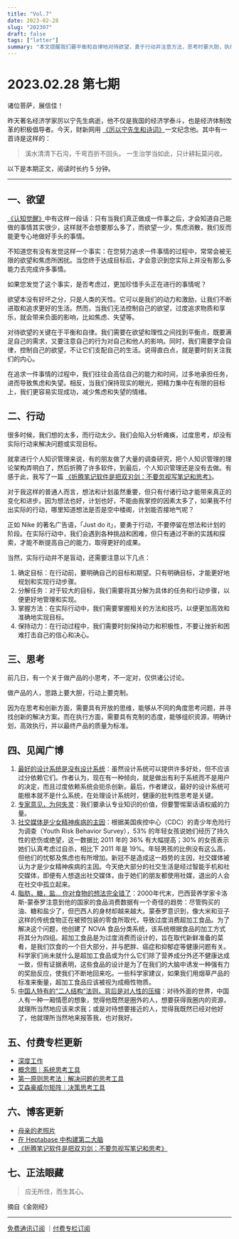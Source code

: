 ```yaml
---
title: "Vol.7"
date: 2023-02-28
slug: "202307"
draft: false
tags: ["letter"]
summary: "本文提醒我们要平衡和自律地对待欲望，勇于行动并注意方法，思考时要大胆，执行时要克制，同时分享了一些有趣的见闻和更新内容。"
---
```


# 2023.02.28 第七期

诸位菩萨，展信佳！

昨天著名经济学家厉以宁先生病逝，他不仅是我国的经济学泰斗，也是经济体制改革的积极倡导者。今天，财新网用 [《厉以宁先生和诗词》](https://mini.caixin.com/2023-02-28/102002499.html)一文纪念他。其中有一首诗是这样的：

> 溪水清清下石沟，千弯百折不回头。
一生治学当如此，只计耕耘莫问收。
>

以下是本期正文，阅读时长约 5 分钟。

---

## 一、欲望

[《认知觉醒》](https://book.douban.com/subject/35193035/)中有这样一段话：只有当我们真正做成一件事之后，才会知道自己能做的事情其实很少，这样就不会想要那么多了，而欲望一少，焦虑消散，我们反而能更专心地做好手头的事情。

不知道您有没有发觉这样一个事实：在您努力追求一件事情的过程中，常常会被无限的欲望和焦虑所困扰。当您终于达成目标后，才会意识到您实际上并没有那么多能力去完成许多事情。

如果您发觉了这个事实，是否考虑过，更加珍惜手头正在进行的事情呢？

欲望本没有好坏之分，只是人类的天性。它可以是我们的动力和激励，让我们不断进取和追求更好的生活。然而，当我们无法控制自己的欲望，过度追求物质和享乐，就会带来负面的影响，比如焦虑、失望等。

对待欲望的关键在于平衡和自律。我们需要在欲望和理性之间找到平衡点，既要满足自己的需求，又要注意自己的行为对自己和他人的影响。同时，我们需要学会自律，控制自己的欲望，不让它们支配自己的生活。说得直白点，就是要时刻关注我们的内心。

在追求一件事情的过程中，我们往往会高估自己的能力和时间，过多地承担任务，进而导致焦虑和失望。相反，当我们保持现实的眼光，把精力集中在有限的目标上，我们更容易实现成功，减少焦虑和失望的情绪。

## 二、行动

很多时候，我们想的太多，而行动太少。我们会陷入分析瘫痪，过度思考，却没有实际行动来解决问题或实现目标。

就拿进行个人知识管理来说，有的朋友做了大量的调查研究，把个人知识管理的理论架构弄明白了，然后折腾了许多软件，到最后，个人知识管理还是没有去做。有感于此，我写了一篇 [《折腾笔记软件是把双刃剑：不要忽视写笔记和思考》](https://justgoidea.com/2023-013)。

对于我这样的普通人而言，想法和计划虽然重要，但只有付诸行动才能带来真正的变化和进步。因为想法也好，计划也好，不能由我掌控的因素太多了，如果我不付出实际的行动，哪里知道想法是否是空中楼阁，计划能否接地气呢？

正如 Nike 的著名广告语，「Just do it」，要勇于行动，不要停留在想法和计划的阶段。在实际行动中，我们会遇到各种挑战和困难，但只有通过不断的实践和探索，才能不断提高自己的能力，取得更好的成果。

当然，实际行动并不是盲动，还需要注意以下几点：

1. 确定目标：在行动前，要明确自己的目标和期望。只有明确目标，才能更好地规划和实现行动步骤。
2. 分解任务：对于较大的目标，我们需要将其分解为具体的任务和行动步骤，以便更好地管理和实现。
3. 掌握方法：在实际行动中，我们需要掌握相关的方法和技巧，以便更加高效和准确地实现目标。
4. 保持动力：在行动过程中，我们需要时刻保持动力和积极性，不要让挫折和困难打击自己的信心和决心。

## 三、思考

前几日，有一个关于做产品的小思考，不一定对，仅供诸公讨论。

做产品的人，思路上要大胆，行动上要克制。

因为在思考和创新方面，需要具有开放的思维，能够从不同的角度思考问题，并寻找创新的解决方案。而在执行方面，需要具有克制的态度，能够组织资源，明确计划，高效执行，并以最终产品的质量为标准。

## 四、见闻广博

1. [最好的设计系统是没有设计系统](https://uxdesign.cc/the-best-design-system-is-no-system-4c5d1990dfc7)：虽然设计系统可以提供许多好处，但不应该过分依赖它们。作者认为，现在有一种倾向，就是做出有利于系统而不是用户的决定，而且过度依赖系统会扼杀创新。最后，作者建议，最好的设计系统可能根本就不是什么系统，在处理设计系统时，健康的批判性思考是关键。
2. [专家意见，为何失灵](https://mp.weixin.qq.com/s/UCyXrsTsn1d9uNoGhHjWCA)：我们要承认专业知识的价值，但要警惕案话语权威的力量。
3. [社交媒体是少女精神疾病的主因](https://jonathanhaidt.substack.com/p/social-media-mental-illness-epidemic)：根据美国疾控中心（CDC）的青少年危险行为调查（Youth Risk Behavior Survey），53% 的年轻女孩说她们经历了持久性的悲伤或绝望，这一数据比 2011 年的 36% 有大幅提高；30% 的女孩表示她们认真考虑过自杀，相比下 2011 年是 19%。年轻男孩的比例没有这么高，但他们的忧郁及焦虑也有所增加。新冠不是造成这一趋势的主因，社交媒体被认为才是少女精神疾病的主因。今天绝大部分的社交生活是经过智能手机和社交媒体，即便有人想退出社交媒体，由于她们的朋友都使用社媒，退出的人会在社交中孤立起来。
4. [脂肪，糖，盐... 你对食物的想法完全错了](https://www.wired.com/story/ultra-processed-foods/)：2000年代末，巴西营养学家卡洛斯-蒙泰罗注意到他的国家的食品消费数据有一个奇怪的趋势：尽管购买的油、糖和盐少了，但巴西人的身材却越来越大。蒙泰罗意识到，像大米和豆子这样的传统食物正在被预包装的零食所取代，导致过度消费超加工食品。为了解决这个问题，他创建了 NOVA 食品分类系统，该系统根据食品的加工方式将其分为四组。超加工食品是为过度消费而设计的，旨在取代新鲜准备的菜肴，是我们饮食的一个巨大部分，并与肥胖、癌症和抑郁症等健康问题有关。科学家们尚未就什么是超加工食品或为什么它们除了营养成分外还不健康达成一致，但有证据表明，这些食品的设计是为了在我们的大脑中诱发一种强有力的奖励反应，使我们不断地回来吃。一些科学家建议，如果我们用烟草产品的标准来衡量，超加工食品应该被视为成瘾性物质。
5. [中国人特有的“二人结构”法则，背后是对人性的压缩](https://mp.weixin.qq.com/s/LyP_gWtK5S3I0okPKhp0Ew)：对待外面的世界，中国人有一种一厢情愿的想象，觉得他既然是圈外的人，想要获得我圈内的资源，就理所当然地应该来求我；或是对待想要接近的人，觉得我既然已经对他好了，他就理所当然地来报答我，也对我好。

## 五、付费专栏更新

- [深度工作](https://xiaobot.net/post/cbf4cbc5-32c1-437c-ae31-43f21bae5ade)
- [概念图｜系统思考工具](https://xiaobot.net/post/9f344c90-3c32-43bd-9d3f-1ebc567bf85d)
- [第一原则思考法｜解决问题的思考工具](https://xiaobot.net/post/9e0ae715-3b70-4116-b692-b40fd1ba5dae)
- [艾森豪威尔矩阵｜决策思考工具](https://xiaobot.net/post/5b0a3bae-f96c-4fc0-936a-012952916126)

## 六、博客更新

- [母亲的老照片](https://justgoidea.com/2023-010)
- [在 Heptabase 中构建第二大脑](https://justgoidea.com/2023-011)
- [《折腾笔记软件是把双刃剑：不要忽视写笔记和思考》](https://justgoidea.com/2023-013)

## 七、正法眼藏

> 应无所住，而生其心。

摘自《金刚经》
>

---

[免费通讯订阅](https://letters.justgoidea.com/) ｜[付费专栏订阅](https://xiaobot.net/p/ywkh?refer=59b4c4c8-52a3-4dd4-b54b-1a81d7a4fb18)
